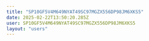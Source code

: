 ```yaml
---
title: "SP10GF5V4M649NYAT49SC97MGZX556DP98JM6XKS5"
date: 2025-02-22T13:50:20.285Z
user: SP10GF5V4M649NYAT49SC97MGZX556DP98JM6XKS5
layout: "users"
---
```

    